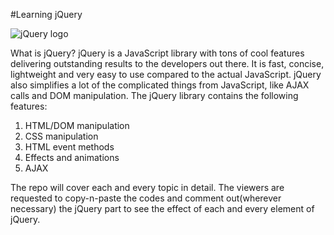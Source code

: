 #Learning jQuery

![jQuery logo](images/jquery-logo.png)

What is jQuery?
jQuery is a JavaScript library with tons of cool features delivering outstanding results to the developers out there. It is fast, concise, lightweight and very easy to use compared to the actual JavaScript.
jQuery also simplifies a lot of the complicated things from JavaScript, like AJAX calls and DOM manipulation.
The jQuery library contains the following features:

   1. HTML/DOM manipulation
   2. CSS manipulation
   3. HTML event methods
   4. Effects and animations
   5. AJAX

The repo will cover each and every topic in detail.
The viewers are requested to copy-n-paste the codes and comment out(wherever necessary) the jQuery part to see the effect of each and every element of jQuery.



